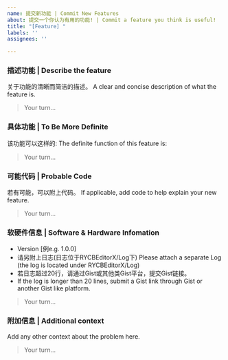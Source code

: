 ```yaml
---
name: 提交新功能 | Commit New Features
about: 提交一个你认为有用的功能! | Commit a feature you think is useful!
title: "[Feature] "
labels: ''
assignees: ''

---
```


### 描述功能 | Describe the feature

关于功能的清晰而简洁的描述。
A clear and concise description of what the feature is.

> Your turn...

### 具体功能 | To Be More Definite

该功能可以这样的: 
The definite function of this feature is:

> Your turn...

### 可能代码 | Probable Code

若有可能，可以附上代码。
If applicable, add code to help explain your new feature.

> Your turn...

### 软硬件信息 | Software & Hardware Infomation

 - Version [例e.g. 1.0.0]
 - 请另附上日志(日志位于RYCBEditorX/Log下) Please attach a separate Log (the log is located under RYCBEditorX/Log)
 - 若日志超过20行，请通过Gist或其他类Gist平台，提交Gist链接。
 - If the log is longer than 20 lines, submit a Gist link through Gist or another Gist like platform.

> Your turn...

### 附加信息 | Additional context

Add any other context about the problem here.

> Your turn...